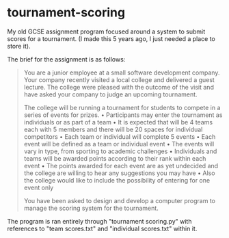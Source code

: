 # tournament-scoring
My old GCSE assignment program focused around a system to submit scores for a tournament. (I made this 5 years ago, I just needed a place to store it).

The brief for the assignment is as follows:
> You are a junior employee at a small software development company. Your company recently visited a local college and delivered a guest lecture. The college were pleased with the outcome of the visit and have asked your company to judge an upcoming tournament.
> 
> The college will be running a tournament for students to compete in a series of events for prizes. 
> •    Participants may enter the tournament as individuals or as part of a team 
> •    It is expected that will be 4 teams each with 5 members and there will be 20 spaces for individual competitors 
> •    Each team or individual will complete 5 events 
> •    Each event will be defined as a team or individual event 
> •    The events will vary in type, from sporting to academic challenges 
> •    Individuals and teams will be awarded points according to their rank within each event 
> •    The points awarded for each event are as yet undecided and the college are willing to hear any suggestions you may have
> •    Also the college would like to include the possibility of entering for one event only
> 
> You have been asked to design and develop a computer program to manage the scoring system for the tournament.

The program is ran entirely through "tournament scoring.py" with references to "team scores.txt" and "individual scores.txt" within it. 
